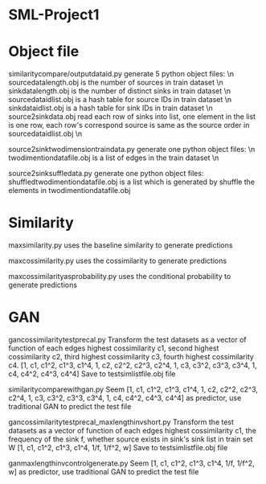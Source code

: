 # SML-Project1

# Object file

similaritycompare/outputdataid.py generate 5 python object files: \n
sourcedatalength.obj is the number of sources in train dataset \n
sinkdatalength.obj is the number of distinct sinks in train dataset \n
sourcedataidlist.obj is a hash table for source IDs in train dataset \n
sinkdataidlist.obj is a hash table for sink IDs in train dataset \n
source2sinkdata.obj read each row of sinks into list, one element in the list is one row, each row's correspond source is same as the source order in sourcedataidlist.obj \n


source2sinktwodimensiontraindata.py generate one python object files: \n
twodimentiondatafile.obj is a list of edges in the train dataset \n



source2sinksuffledata.py generate one python object files:
shuffledtwodimentiondatafile.obj is a list which is generated by shuffle the elements in twodimentiondatafile.obj

# Similarity

maxsimilarity.py uses the baseline similarity to generate predictions

maxcossimilarity.py uses the cossimilarity to generate predictions

maxcossimilarityasprobability.py uses the conditional probability to generate predictions


# GAN
gancossimilaritytestprecal.py
Transform the test datasets as a vector of function of each edges highest cossimilarity c1, second highest cossimilarity c2, third highest cossimilarity c3, fourth highest cossimilarity c4.
[1, c1, c1^2, c1^3, c1^4, 1, c2, c2^2, c2^3, c2^4, 1, c3, c3^2, c3^3, c3^4, 1, c4, c4^2, c4^3, c4^4]
Save to testsimlistfile.obj file


similaritycomparewithgan.py
Seem [1, c1, c1^2, c1^3, c1^4, 1, c2, c2^2, c2^3, c2^4, 1, c3, c3^2, c3^3, c3^4, 1, c4, c4^2, c4^3, c4^4] as predictor, use traditional GAN to predict the test file


gancossimilaritytestprecal_maxlengthinvshort.py
Transform the test datasets as a vector of function of each edges highest cossimilarity c1, the frequency of the sink f, whether source exists in sink's sink list in train set W
[1, c1, c1^2, c1^3, c1^4, 1/f, 1/f^2, w]
Save to testsimlistfile.obj file


ganmaxlengthinvcontrolgenerate.py
Seem [1, c1, c1^2, c1^3, c1^4, 1/f, 1/f^2, w] as predictor, use traditional GAN to predict the test file



